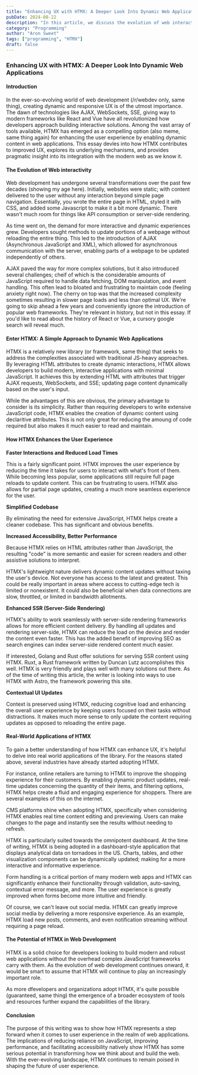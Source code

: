 ```yaml
---
title: "Enhancing UX with HTMX: A Deeper Look Into Dynamic Web Applications"
pubDate: 2024-08-22
description: "In this article, we discuss the evolution of web interactivity and ways HTMX can be used to enhance the user experience."
category: "Programming"
author: "Aron Sweet"
tags: ["programming", "HTMX"]
draft: false
---
```


### Enhancing UX with HTMX: A Deeper Look Into Dynamic Web Applications

#### Introduction

In the ever-so-evolving world of web development (/r/webdev only, same thing), creating dynamic and responsive UX is of the utmost importance. The dawn of technologies like AJAX, WebSockets, SSE, giving way to modern frameworks like React and Vue have all revolutionized how developers approach building interactive solutions. Among the vast array of tools available, HTMX has emerged as a compelling option (also meme, same thing again) for enhancing the user experience by enabling dynamic content in web applications. This essay devles into how HTMX contributes to improved UX, explores its underlying mechanisms, and provides pragmatic insight into its integration with the modern web as we know it.

#### The Evolution of Web interactivity

Web development has undergone several transformations over the past few decades (showing my age here). Initially, websites were static; with content delivered to the user without any interaction beyond simple page navigation. Essentially, you wrote the entire page in HTML, styled it with CSS, and added some Javascript to make it a bit more dynamic. There wasn't much room for things like API consumption or server-side rendering.

As time went on, the demand for more interactive and dynamic experiences grew. Developers sought methods to update portions of a webpage without reloading the entire thing. This led to the introduction of AJAX (Asynchronous JavaScript and XML), which allowed for asynchronous communication with the server, enabling parts of a webpage to be updated independently of others.

AJAX paved the way for more complex solutions, but it also introduced several challenges; cheif of which is the considerable amounts of JavaScript required to handle data fetching, DOM manipulation, and event handling. This often lead to bloated and frustrating to maintain code (feeling anxiety right now). The cherry on top was that the increased complexity sometimes resulting in slower page loads and less than optimal UX. We're going to skip ahead a few years and conveniently ignore the introduction of popular web frameworks. They're relevant in history, but not in this essay. If you'd like to read about the history of React or Vue, a cursory google search will reveal much.

#### Enter HTMX: A Simple Approach to Dynamic Web Applications

HTMX is a relatively new library (or framework, same thing) that seeks to address the complexities associated with traditional JS-heavy approaches. By leveraging HTML attributes to create dynamic interactions, HTMX allows developers to build modern, interactive applications with minimal JavaScript. It achieves this by extending HTML with attributes that trigger AJAX requests, WebSockets, and SSE; updating page content dynamically based on the user's input.

While the advantages of this are obvious, the primary advantage to consider is its simplicity. Rather than requiring developers to write extensive JavaScript code, HTMX enables the creation of dynamic content using declaritive attributes. This is not only great for reducing the amoung of code required but also makes it much easier to read and maintain.

#### How HTMX Enhances the User Experience

**Faster Interactions and Reduced Load Times**

This is a fairly significant point. HTMX improves the user experience by reducing the time it takes for users to interact with what's front of them. While becoming less popular, some applications still require full page reloads to update content. This can be frustrating to users. HTMX also allows for partial page updates, creating a much more seamless experience for the user.

**Simplified Codebase**

By eliminating the need for extensive JavaScript, HTMX helps create a cleaner codebase. This has significant and obvious benefits.

**Increased Accessibility, Better Performance**

Because HTMX relies on HTML attributes rather than JavaScript, the resulting "code" is more semantic and easier for screen readers and other assistive solutions to interpret.

HTMX's lightweight nature delivers dynamic content updates without taxing the user's device. Not everyone has access to the latest and greatest. This could be really important in areas where access to cutting-edge tech is limited or nonexistent. It could also be beneficial when data connections are slow, throttled, or limited in bandwidth allotments.

**Enhanced SSR (Server-Side Rendering)**

HTMX's ability to work seamlessly with server-side rendering frameworks allows for more efficient content delivery. By handling all updates and rendering server-side, HTMX can reduce the load on the device and render the content even faster. This has the added benefit of improving SEO as search engines can index server-side rendered content much easier.

If interested, Golang and Rust offer solutions for serving SSR content using HTMX. Ruxt, a Rust framework written by Duncan Lutz accomplishes this well. HTMX is very friendly and plays well with many solutions out there. As of the time of writing this article, the writer is looking into ways to use HTMX with Astro, the framework powering this site.

**Contextual UI Updates**

Context is preserved using HTMX, reducing cognitive load and enhancing the overall user experience by keeping users focused on their tasks without distractions. It makes much more sense to only update the content requiring updates as opposed to reloading the entire page.

#### Real-World Applications of HTMX

To gain a better understanding of how HTMX can enhance UX, it's helpful to delve into real world applications of the library. For the reasons stated above, several industries have already started adopting HTMX.

For instance, online retailers are turning to HTMX to improve the shopping experience for their customers. By enabling dynamic product updates, real-time updates concerning the quantity of their items, and filtering options, HTMX helps create a fluid and engaging experience for shoppers. There are several examples of this on the internet.

CMS platforms shine when adopting HTMX, specifically when considering HTMX enables real time content editing and previewing. Users can make changes to the page and instantly see the results without needing to refresh.

HTMX is particularly suited towards the omnipotent dashboard. At the time of writing, HTMX is being adopted in a dashboard-style application that displays analytical data on tornadoes in the US. Charts, tables, and other visualization components can be dynamically updated; making for a more interactive and informative experience.

Form handling is a critical portion of many modern web apps and HTMX can significantly enhance their functionality through validation, auto-saving, contextual error message, and more. The user experience is greatly improved when forms become more intuitive and friendly.

Of course, we can't leave out social media. HTMX can greatly improve social media by delivering a more responsive experience. As an example, HTMX load new posts, comments, and even notification streaming without requiring a page reload.

#### The Potential of HTMX in Web Development

HTMX is a solid choice for developers looking to build modern and robust web applications without the overhead complex JavaScript frameworks carry with them. As the evolution of web development continues onward, it would be smart to assume that HTMX will continue to play an increasingly important role.

As more dfevelopers and organizations adopt HTMX, it's quite possible (guaranteed, same thing) the emergence of a broader ecosystem of tools and resources further expand the capabilities of the library.

#### Conclusion

The purpose of this writing was to show how HTMX represents a step forward when it comes to user experience in the realm of web applications. The implications of reducing reliance on JavaScript, improving performance, and facilitating accessibility natively show HTMX has some serious potential in transforming how we think about and build the web. With the ever-evolving landscape, HTMX continues to remain poised in shaping the future of user experience.